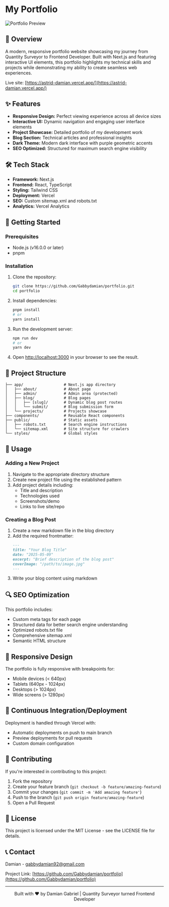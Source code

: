 # My Portfolio

![Portfolio Preview](https://vkzysblijnkwykumefrg.supabase.co/storage/v1/object/public/portfolio-project-images//astrid-damian.vercel.app_(Nest%20Hub).png)

## 📌 Overview

A modern, responsive portfolio website showcasing my journey from Quantity Surveyor to Frontend Developer. Built with Next.js and featuring interactive UI elements, this portfolio highlights my technical skills and projects while demonstrating my ability to create seamless web experiences.

Live site: [https://astrid-damian.vercel.app/](https://astrid-damian.vercel.app/)

## ✨ Features

- **Responsive Design:** Perfect viewing experience across all device sizes
- **Interactive UI:** Dynamic navigation and engaging user interface elements
- **Project Showcase:** Detailed portfolio of my development work
- **Blog Section:** Technical articles and professional insights
- **Dark Theme:** Modern dark interface with purple geometric accents
- **SEO Optimized:** Structured for maximum search engine visibility

## 🛠️ Tech Stack

- **Framework:** Next.js
- **Frontend:** React, TypeScript
- **Styling:** Tailwind CSS
- **Deployment:** Vercel
- **SEO:** Custom sitemap.xml and robots.txt
- **Analytics:** Vercel Analytics

## 🚀 Getting Started

### Prerequisites

- Node.js (v16.0.0 or later)
- pnpm

### Installation

1. Clone the repository:
   ```bash
   git clone https://github.com/Gabbydamian/portfolio.git
   cd portfolio
   ```

2. Install dependencies:
   ```bash
   pnpm install
   # or
   yarn install
   ```

3. Run the development server:
   ```bash
   npm run dev
   # or
   yarn dev
   ```

4. Open [http://localhost:3000](http://localhost:3000) in your browser to see the result.

## 📁 Project Structure

```
├── app/                  # Next.js app directory
│   ├── about/            # About page
│   ├── admin/            # Admin area (protected)
│   ├── blog/             # Blog pages
│   │   ├── [slug]/       # Dynamic blog post routes
│   │   └── submit/       # Blog submission form
│   └── projects/         # Projects showcase
├── components/           # Reusable React components
├── public/               # Static assets
│   ├── robots.txt        # Search engine instructions
│   └── sitemap.xml       # Site structure for crawlers
└── styles/               # Global styles
```

## 📝 Usage

### Adding a New Project

1. Navigate to the appropriate directory structure
2. Create new project file using the established pattern
3. Add project details including:
   - Title and description
   - Technologies used
   - Screenshots/demo
   - Links to live site/repo

### Creating a Blog Post

1. Create a new markdown file in the blog directory
2. Add the required frontmatter:
   ```markdown
   ---
   title: "Your Blog Title"
   date: "2025-05-09"
   excerpt: "Brief description of the blog post"
   coverImage: "/path/to/image.jpg"
   ---
   ```
3. Write your blog content using markdown

## 🔍 SEO Optimization

This portfolio includes:
- Custom meta tags for each page
- Structured data for better search engine understanding
- Optimized robots.txt file
- Comprehensive sitemap.xml
- Semantic HTML structure

## 📱 Responsive Design

The portfolio is fully responsive with breakpoints for:
- Mobile devices (< 640px)
- Tablets (640px - 1024px)
- Desktops (> 1024px)
- Wide screens (> 1280px)

## 🔄 Continuous Integration/Deployment

Deployment is handled through Vercel with:
- Automatic deployments on push to main branch
- Preview deployments for pull requests
- Custom domain configuration

## 🤝 Contributing

If you're interested in contributing to this project:

1. Fork the repository
2. Create your feature branch (`git checkout -b feature/amazing-feature`)
3. Commit your changes (`git commit -m 'Add amazing feature'`)
4. Push to the branch (`git push origin feature/amazing-feature`)
5. Open a Pull Request

## 📜 License

This project is licensed under the MIT License - see the LICENSE file for details.

## 📞 Contact

Damian - [gabbydamian92@gmail.com](mailto:gabbydamian92@gmail.com)

Project Link: [https://github.com/Gabbydamian/portfolio](https://github.com/Gabbydamian/portfolio)

---

<p align="center">
  Built with ❤️ by Damian Gabriel | Quantity Surveyor turned Frontend Developer
</p>
